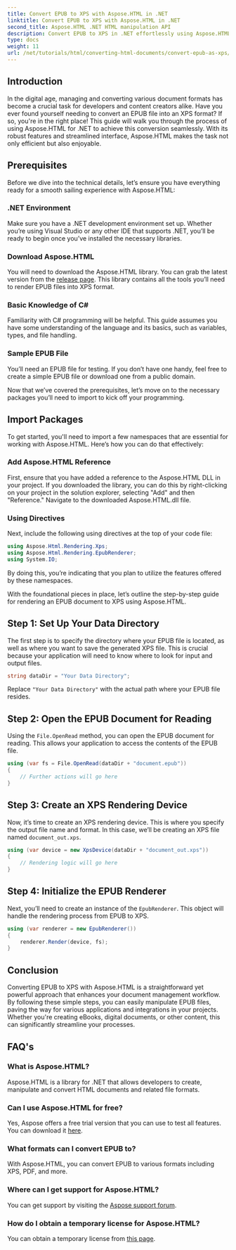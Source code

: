 ```yaml
---
title: Convert EPUB to XPS with Aspose.HTML in .NET
linktitle: Convert EPUB to XPS with Aspose.HTML in .NET
second_title: Aspose.HTML .NET HTML manipulation API
description: Convert EPUB to XPS in .NET effortlessly using Aspose.HTML. Follow our step-by-step guide for seamless document rendering. 
type: docs
weight: 11
url: /net/tutorials/html/converting-html-documents/convert-epub-as-xps/
---
```

## Introduction

In the digital age, managing and converting various document formats has become a crucial task for developers and content creators alike. Have you ever found yourself needing to convert an EPUB file into an XPS format? If so, you're in the right place! This guide will walk you through the process of using Aspose.HTML for .NET to achieve this conversion seamlessly. With its robust features and streamlined interface, Aspose.HTML makes the task not only efficient but also enjoyable.

## Prerequisites

Before we dive into the technical details, let’s ensure you have everything ready for a smooth sailing experience with Aspose.HTML:

### .NET Environment
Make sure you have a .NET development environment set up. Whether you’re using Visual Studio or any other IDE that supports .NET, you’ll be ready to begin once you’ve installed the necessary libraries.

### Download Aspose.HTML
You will need to download the Aspose.HTML library. You can grab the latest version from the [release page](https://releases.aspose.com/html/net/). This library contains all the tools you’ll need to render EPUB files into XPS format.

### Basic Knowledge of C#
Familiarity with C# programming will be helpful. This guide assumes you have some understanding of the language and its basics, such as variables, types, and file handling.

### Sample EPUB File
You’ll need an EPUB file for testing. If you don’t have one handy, feel free to create a simple EPUB file or download one from a public domain.

Now that we’ve covered the prerequisites, let’s move on to the necessary packages you’ll need to import to kick off your programming.

## Import Packages

To get started, you'll need to import a few namespaces that are essential for working with Aspose.HTML. Here’s how you can do that effectively:

### Add Aspose.HTML Reference
First, ensure that you have added a reference to the Aspose.HTML DLL in your project. If you downloaded the library, you can do this by right-clicking on your project in the solution explorer, selecting "Add" and then "Reference." Navigate to the downloaded Aspose.HTML.dll file.

### Using Directives
Next, include the following using directives at the top of your code file:

```csharp
using Aspose.Html.Rendering.Xps;
using Aspose.Html.Rendering.EpubRenderer;
using System.IO;
```

By doing this, you’re indicating that you plan to utilize the features offered by these namespaces.

With the foundational pieces in place, let’s outline the step-by-step guide for rendering an EPUB document to XPS using Aspose.HTML.

## Step 1: Set Up Your Data Directory

The first step is to specify the directory where your EPUB file is located, as well as where you want to save the generated XPS file. This is crucial because your application will need to know where to look for input and output files.

```csharp
string dataDir = "Your Data Directory";
```

Replace `"Your Data Directory"` with the actual path where your EPUB file resides.

## Step 2: Open the EPUB Document for Reading

Using the `File.OpenRead` method, you can open the EPUB document for reading. This allows your application to access the contents of the EPUB file.

```csharp
using (var fs = File.OpenRead(dataDir + "document.epub"))
{
    // Further actions will go here
}
```

## Step 3: Create an XPS Rendering Device

Now, it’s time to create an XPS rendering device. This is where you specify the output file name and format. In this case, we’ll be creating an XPS file named `document_out.xps`.

```csharp
using (var device = new XpsDevice(dataDir + "document_out.xps"))
{
    // Rendering logic will go here
}
```

## Step 4: Initialize the EPUB Renderer

Next, you’ll need to create an instance of the `EpubRenderer`. This object will handle the rendering process from EPUB to XPS.

```csharp
using (var renderer = new EpubRenderer())
{
    renderer.Render(device, fs);
}
```

## Conclusion

Converting EPUB to XPS with Aspose.HTML is a straightforward yet powerful approach that enhances your document management workflow. By following these simple steps, you can easily manipulate EPUB files, paving the way for various applications and integrations in your projects. Whether you're creating eBooks, digital documents, or other content, this can significantly streamline your processes. 

## FAQ's

### What is Aspose.HTML?
Aspose.HTML is a library for .NET that allows developers to create, manipulate and convert HTML documents and related file formats.

### Can I use Aspose.HTML for free?
Yes, Aspose offers a free trial version that you can use to test all features. You can download it [here](https://releases.aspose.com/).

### What formats can I convert EPUB to?
With Aspose.HTML, you can convert EPUB to various formats including XPS, PDF, and more.

### Where can I get support for Aspose.HTML?
You can get support by visiting the [Aspose support forum](https://forum.aspose.com/c/html/29).

### How do I obtain a temporary license for Aspose.HTML?
You can obtain a temporary license from [this page](https://purchase.conholdate.com/temporary-license/).
